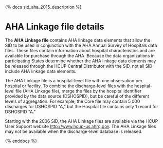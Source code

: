 {% docs sid_aha_2015_description %}

# AHA Linkage file details 


The **AHA Linkage file** contains AHA linkage data elements that allow the SID to be used in conjunction with the AHA Annual Survey of Hospitals data files. These files contain information about hospital characteristics and are available for purchase through the AHA. Because the data organizations in participating States determine whether the AHA linkage data elements may be released through the HCUP Central Distributor with the SID, not all SID include AHA linkage data elements.

The AHA Linkage file is a hospital-level file with one observation per hospital or facility. To combine the discharge-level files with the hospital-level file (AHA Linkage file), merge the files by the hospital identifier provided by the data source (DSHOSPID), but be careful of the different levels of aggregation. For example, the Core file may contain 5,000 discharges for DSHOSPID "A," but the Hospital file contains only 1 record for DSHOSPID "A."

Starting with the 2006 SID, the AHA Linkage files are available via the HCUP User Support website http://www.hcup-us.ahrq.gov. The AHA Linkage files may not be available when the discharge-level database is released.

{% enddocs %}
